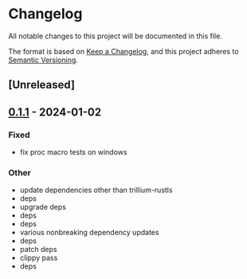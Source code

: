 # Changelog
All notable changes to this project will be documented in this file.

The format is based on [Keep a Changelog](https://keepachangelog.com/en/1.0.0/),
and this project adheres to [Semantic Versioning](https://semver.org/spec/v2.0.0.html).

## [Unreleased]

## [0.1.1](https://github.com/trillium-rs/trillium/compare/trillium-static-compiled-macros-v0.1.0...trillium-static-compiled-macros-v0.1.1) - 2024-01-02

### Fixed
- fix proc macro tests on windows

### Other
- update dependencies other than trillium-rustls
- deps
- upgrade deps
- deps
- deps
- various nonbreaking dependency updates
- deps
- patch deps
- clippy pass
- deps
